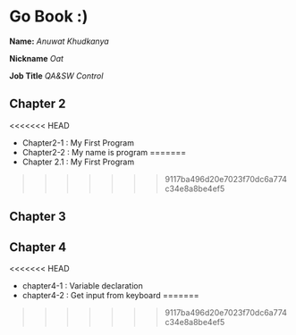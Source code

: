 # Go Book :)

**Name:** *Anuwat Khudkanya*

**Nickname** *Oat*

**Job Title** *QA&SW Control*

## Chapter 2

<<<<<<< HEAD
* Chapter2-1 : My First Program
* Chapter2-2 : My name is program
=======
* Chapter 2.1 : My First Program
>>>>>>> 9117ba496d20e7023f70dc6a774c34e8a8be4ef5

## Chapter 3

## Chapter 4
<<<<<<< HEAD

* chapter4-1 : Variable declaration
* chapter4-2 : Get input from keyboard
=======
>>>>>>> 9117ba496d20e7023f70dc6a774c34e8a8be4ef5
